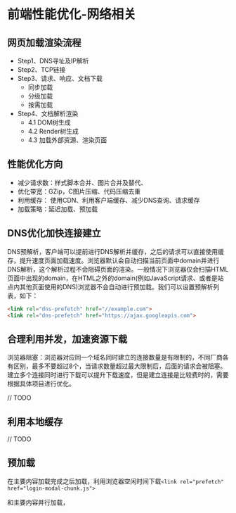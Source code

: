 # 前端性能优化-网络相关

## 网页加载渲染流程

+ Step1、DNS寻址及IP解析
+ Step2、TCP链接
+ Step3、请求、响应、文档下载
  + 同步加载
  + 分级加载
  + 按需加载
+ Step4、文档解析渲染
  + 4.1 DOM树生成
  + 4.2 Render树生成
  + 4.3 加载外部资源、渲染页面

## 性能优化方向

+ 减少请求数：样式脚本合并、图片合并及替代、
+ 优化带宽：GZip，C图片压缩、代码压缩去重
+ 利用缓存： 使用CDN、利用客户端缓存、减少DNS查询、请求缓存
+ 加载策略：延迟加载、预加载

## DNS优化加快连接建立

DNS预解析，客户端可以提前进行DNS解析并缓存，之后的请求可以直接使用缓存，提升速度页面加载速度。浏览器默认会自动扫描当前页面中domain并进行DNS解析，这个解析过程不会阻碍页面的渲染。一般情况下浏览器仅会扫描HTML页面中出现的domain，在HTML之外的domain(例如JavaScript请求、或者是站点内其他页面使用的DNS)浏览器不会自动进行预加载。我们可以设置预解析列表，如下：

``` HTML
<link rel="dns-prefetch" href="//example.com">
<link rel="dns-prefetch" href="https://ajax.googleapis.com">
```

## 合理利用并发，加速资源下载

浏览器阻塞：浏览器对应同一个域名同时建立的连接数量是有限制的，不同厂商各有区别，最多不要超过8个，当请求数量超过最大限制后，后面的请求会被阻塞。
建立多个连接同时进行下载可以提升下载速度，但是建立连接是比较费时的，需要根据具体项目进行优化。

// TODO

## 利用本地缓存

// TODO

## 预加载

在主要内容加载完成之后加载，利用浏览器空闲时间下载`<link rel="prefetch" href="login-modal-chunk.js">`

和主要内容并行加载，
<link rel="preload" href="https://mat1.gtimg.com/pingjs/ext2020/xw-next/_next/32a2a1a3-fe76-474a-9c6b-5733faaa82cd/main.js"
    as="script" />
